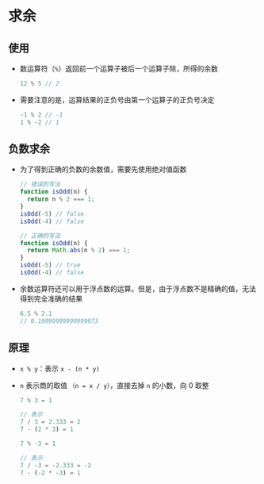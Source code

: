 # 求余

## 使用

  - 数运算符（`%`）返回前一个运算子被后一个运算子除，所得的余数

    ```javascript
    12 % 5 // 2
    ```

  - 需要注意的是，运算结果的正负号由第一个运算子的正负号决定

    ```javascript
    -1 % 2 // -1
    1 % -2 // 1
    ```

## 负数求余

  - 为了得到正确的负数的余数值，需要先使用绝对值函数

    ```javascript
    // 错误的写法
    function isOdd(n) {
      return n % 2 === 1;
    }
    isOdd(-5) // false
    isOdd(-4) // false

    // 正确的写法
    function isOdd(n) {
      return Math.abs(n % 2) === 1;
    }
    isOdd(-5) // true
    isOdd(-4) // false
    ```

  - 余数运算符还可以用于浮点数的运算。但是，由于浮点数不是精确的值，无法得到完全准确的结果

    ```javascript
    6.5 % 2.1
    // 0.19999999999999973
    ```

## 原理

  - `x % y`：表示 `x - (n * y)`

  - `n` 表示商的取值 `（n = x / y）`，直接去掉 `n` 的小数，向 0 取整

    ```javascript
    7 % 3 = 1

    // 表示
    7 / 3 = 2.333 = 2
    7 - (2 * 3) = 1
    ```

    ```javascript
    7 % -3 = 1

    // 表示
    7 / -3 = -2.333 = -2
    7 - (-2 * -3) = 1
    ```
